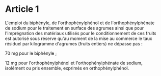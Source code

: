 # Article 1

L'emploi du biphényle, de l'orthophénylphénol et de l'orthophénylphénate de sodium pour le traitement en surface des agrumes ainsi que pour l'imprégnation des matériaux utilisés pour le conditionnement de ces fruits est autorisé sous réserve qu'au moment de la mise au commerce le taux résiduel par kilogramme d'agrumes (fruits entiers) ne dépasse pas :

70 mg pour le biphényle ;

12 mg pour l'orthophénylphénol et l'orthophénylphénate de sodium, isolément ou pris ensemble, exprimés en orthophénylphénol.
